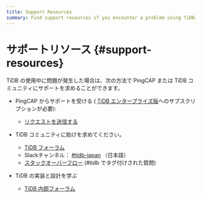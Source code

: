 ```yaml
---
title: Support Resources
summary: Find support resources if you encounter a problem using TiDB.
---
```


# サポートリソース {#support-resources}

TiDB の使用中に問題が発生した場合は、次の方法で PingCAP または TiDB コミュニティにサポートを求めることができます。

-   PingCAP からサポートを受ける ( [TiDB エンタープライズ版](https://www.pingcap.com/tidb-enterprise/)へのサブスクリプションが必要):

    -   [リクエストを送信する](https://support.pingcap.com/hc/en-us)

-   TiDB コミュニティに助けを求めてください。

    -   [TiDB フォーラム](https://ask.pingcap.com/)
    -   Slackチャンネル： [#tidb-japan](https://slack.tidb.io/invite?team=tidb-community&#x26;channel=tidb-japan&#x26;ref=docs) （日本語）
    -   [スタックオーバーフロー](https://stackoverflow.com/questions/tagged/tidb) (#tidb でタグ付けされた質問)

-   TiDB の実装と設計を学ぶ

    -   [TiDB 内部フォーラム](https://internals.tidb.io/)
